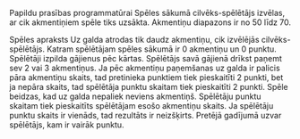 Papildu prasības programmatūrai
Spēles sākumā cilvēks-spēlētājs izvēlas, ar cik akmentiņiem spēle tiks uzsākta. Akmentiņu diapazons ir no 50 līdz 70. 

Spēles apraksts
Uz galda atrodas tik daudz akmentiņu, cik izvēlējās cilvēks-spēlētājs. Katram spēlētājam spēles sākumā ir 0 akmentiņu un 0 punktu. Spēlētāji izpilda gājienus pēc kārtas. Spēlētājs savā gājienā drīkst paņemt sev 2 vai 3 akmentiņus. Ja pēc akmentiņu paņemšanas uz galda ir palicis pāra akmentiņu skaits, tad pretinieka punktiem tiek pieskaitīti 2 punkti, bet ja nepāra skaits, tad spēlētāja punktu skaitam tiek pieskaitīti 2 punkti. Spēle beidzas, kad uz galda nepaliek neviens akmentiņš. Spēlētāju punktu skaitam tiek pieskaitīts spēlētājam esošo akmentiņu skaits. Ja spēlētāju punktu skaits ir vienāds, tad rezultāts ir neizšķirts. Pretējā gadījumā uzvar spēlētājs, kam ir vairāk punktu.
